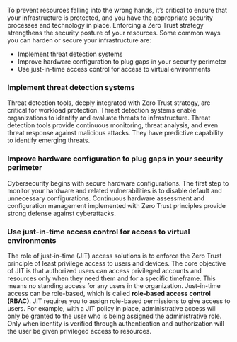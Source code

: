To prevent resources falling into the wrong hands, it’s critical to ensure that your infrastructure is protected, and you have the appropriate security processes and technology in place. Enforcing a Zero Trust strategy strengthens the security posture of your resources. Some common ways you can harden or secure your infrastructure are:

- Implement threat detection systems
- Improve hardware configuration to plug gaps in your security perimeter
- Use just-in-time access control for access to virtual environments

### Implement threat detection systems

Threat detection tools, deeply integrated with Zero Trust strategy, are critical for workload protection. Threat detection systems enable organizations to identify and evaluate threats to infrastructure. Threat detection tools provide continuous monitoring, threat analysis, and even threat response against malicious attacks. They have predictive capability to identify emerging threats.

### Improve hardware configuration to plug gaps in your security perimeter

Cybersecurity begins with secure hardware configurations. The first step to monitor your hardware and related vulnerabilities is to disable default and unnecessary configurations. Continuous hardware assessment and configuration management implemented with Zero Trust principles provide strong defense against cyberattacks.

### Use just-in-time access control for access to virtual environments

The role of just-in-time (JIT) access solutions is to enforce the Zero Trust principle of least privilege access to users and devices. The core objective of JIT is that authorized users can access privileged accounts and resources only when they need them and for a specific timeframe. This means no standing access for any users in the organization. Just-in-time access can be role-based, which is called **role-based access control (RBAC)**. JIT requires you to assign role-based permissions to give access to users. For example, with a JIT policy in place, administrative access will only be granted to the user who is being assigned the administrative role. Only when identity is verified through authentication and authorization will the user be given privileged access to resources.
